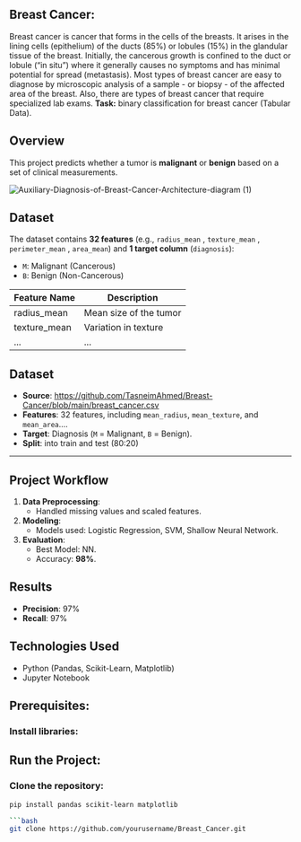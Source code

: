 ## **Breast Cancer:**  
Breast cancer is cancer that forms in the cells of the breasts. It arises in the lining cells (epithelium) of the ducts (85%) or lobules (15%) in the glandular tissue of the breast. Initially, the cancerous growth is confined to the duct or lobule (“in situ”) where it generally causes no symptoms and has minimal potential for spread (metastasis). Most types of breast cancer are easy to diagnose by microscopic analysis of a sample - or biopsy - of the affected area of the breast. Also, there are types of breast cancer that require specialized lab exams.
**Task:** binary classification for breast cancer (Tabular Data).
## Overview
This project predicts whether a tumor is **malignant** or **benign** based on a set of clinical measurements.

 ![Auxiliary-Diagnosis-of-Breast-Cancer-_Architecture-diagram_ (1)](https://github.com/user-attachments/assets/38b274b1-022c-454c-916c-afcb938b6b8a)  
 
## Dataset
The dataset contains **32 features** (e.g., `radius_mean` ,	`texture_mean` , 	`perimeter_mean` , 	`area_mean`) and **1 target column** (`diagnosis`):
- `M`: Malignant (Cancerous)
- `B`: Benign (Non-Cancerous)

| Feature Name      | Description                  |
|-------------------|------------------------------|
| radius_mean       | Mean size of the tumor       |
| texture_mean      | Variation in texture         |
| ...               | ...                          |

## Dataset
- **Source**: https://github.com/TasneimAhmed/Breast-Cancer/blob/main/breast_cancer.csv 
- **Features**: 32 features, including `mean_radius`, `mean_texture`, and `mean_area`....
- **Target**: Diagnosis (`M` = Malignant, `B` = Benign).
- **Split**:  into train and test (80:20)
---
## Project Workflow
1. **Data Preprocessing**:
   - Handled missing values and scaled features.
2. **Modeling**:
   - Models used: Logistic Regression, SVM, Shallow Neural Network.
3. **Evaluation**:
   - Best Model: NN.
   - Accuracy: **98%**.
## Results
- **Precision**: 97%
- **Recall**: 97%
## Technologies Used
- Python (Pandas, Scikit-Learn, Matplotlib)
- Jupyter Notebook
## Prerequisites:
###  Install libraries:
## Run the Project:
### Clone the repository:
  ```bash
  pip install pandas scikit-learn matplotlib

  ```bash
git clone https://github.com/yourusername/Breast_Cancer.git

                                                    
                          
